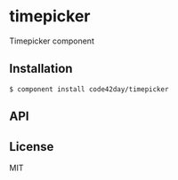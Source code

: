 
# timepicker

  Timepicker component

## Installation

    $ component install code42day/timepicker

## API

   

## License

  MIT
